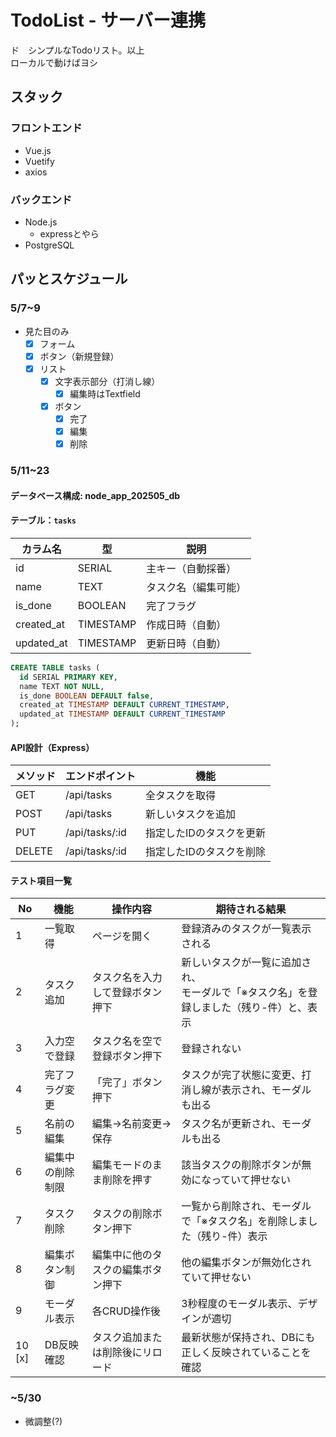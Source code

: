 # TodoList - サーバー連携

ド　シンプルなTodoリスト。以上<br>
ローカルで動けばヨシ

## スタック

### フロントエンド

* Vue.js
* Vuetify
* axios

### バックエンド

* Node.js
  * expressとやら
* PostgreSQL

## パッとスケジュール

### 5/7~9
* 見た目のみ
  * [x] フォーム
  * [x] ボタン（新規登録）
  * [x] リスト
    * [x] 文字表示部分（打消し線）
      * [x] 編集時はTextfield
    * [x] ボタン
      * [x] 完了
      * [x] 編集
      * [x] 削除

### 5/11~23

#### データベース構成: node_app_202505_db
#### テーブル：`tasks`

| カラム名      | 型           | 説明                    |
|---------------|--------------|-------------------------|
| id            | SERIAL       | 主キー（自動採番）     |
| name          | TEXT         | タスク名（編集可能）   |
| is_done       | BOOLEAN      | 完了フラグ              |
| created_at    | TIMESTAMP    | 作成日時（自動）       |
| updated_at    | TIMESTAMP    | 更新日時（自動）       |

```sql
CREATE TABLE tasks (
  id SERIAL PRIMARY KEY,
  name TEXT NOT NULL,
  is_done BOOLEAN DEFAULT false,
  created_at TIMESTAMP DEFAULT CURRENT_TIMESTAMP,
  updated_at TIMESTAMP DEFAULT CURRENT_TIMESTAMP
);
```
#### API設計（Express）

| メソッド | エンドポイント     | 機能                         |
|----------|--------------------|------------------------------|
| GET      | /api/tasks         | 全タスクを取得               |
| POST     | /api/tasks         | 新しいタスクを追加           |
| PUT      | /api/tasks/:id     | 指定したIDのタスクを更新     |
| DELETE   | /api/tasks/:id     | 指定したIDのタスクを削除     |

#### テスト項目一覧

| No | 機能             | 操作内容                            | 期待される結果                                                |
|----|------------------|-------------------------------------|---------------------------------------------------------------|
| 1 | 一覧取得         | ページを開く                        | 登録済みのタスクが一覧表示される                             |
| 2 | タスク追加       | タスク名を入力して登録ボタン押下    | 新しいタスクが一覧に追加され、<br>モーダルで「※タスク名」を登録しました（残り-件）と、表示     |
| 3 | 入力空で登録     | タスク名を空で登録ボタン押下        | 登録されない         |
| 4 | 完了フラグ変更   | 「完了」ボタン押下                   | タスクが完了状態に変更、打消し線が表示され、モーダルも出る   |
| 5 | 名前の編集       | 編集→名前変更→保存                  | タスク名が更新され、モーダルも出る                |
| 6 | 編集中の削除制限 | 編集モードのまま削除を押す           | 該当タスクの削除ボタンが無効になっていて押せない             |
| 7 | タスク削除       | タスクの削除ボタン押下              | 一覧から削除され、モーダルで「※タスク名」を削除しました（残り-件）表示                  |
| 8 | 編集ボタン制御   | 編集中に他のタスクの編集ボタン押下   | 他の編集ボタンが無効化されていて押せない                     |
| 9 | モーダル表示     | 各CRUD操作後                         | 3秒程度のモーダル表示、デザインが適切               |
| 10 [x] | DB反映確認       | タスク追加または削除後にリロード     | 最新状態が保持され、DBにも正しく反映されていることを確認     |

### ~5/30
* 微調整(?)
